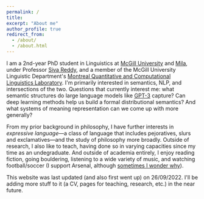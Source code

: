 ```yaml
---
permalink: /
title: 
excerpt: "About me"
author_profile: true
redirect_from: 
  - /about/
  - /about.html
---
```


I am a 2nd-year PhD student in Linguistics at <a href="https://www.mcgill.ca/linguistics/">McGill University</a> and <a href="https://mila.quebec/en/">Mila</a>, under Professor <a href="https://sivareddy.in/">Siva Reddy</a>, and a member of the McGill University Linguistic Department's <a href="https://mcqll.org/">Montreal Quantitative and Computational Linguistics Laboratory</a>. I'm primarily interested in semantics, NLP, and intersections of the two. Questions that currently interest me: what semantic structures do large language models like <a href="https://www.vox.com/future-perfect/21355768/gpt-3-ai-openai-turing-test-language">GPT-3</a> capture? Can deep learning methods help us build a formal distributional semantics? And what systems of meaning representation can we come up with more generally?

From my prior background in philosophy, I have further interests in _expressive language_—a class of language that includes pejoratives, slurs and exclamatives—and the study of philosophy more broadly. Outside of research, I also like to teach, having done so in varying capacities since my time as an undegraduate. And outside of academia entirely, I enjoy reading fiction, going bouldering, listening to a wide variety of music, and watching football/soccer (I support Arsenal, although <a href="https://i.imgur.com/LOMjTy9.jpg">sometimes I wonder why</a>).

This website was last updated (and also first went up) on 26/09/2022. I'll be adding more stuff to it (a CV, pages for teaching, research, etc.) in the near future.